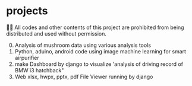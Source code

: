 # projects
🚨🚨 All codes and other contents of this project are prohibited from being distributed and used without permission.

00. Analysis of mushroom data using various analysis tools
01. Python, aduino, android code using image machine learning for smart airpurifier
02. make Dashboard by django to visualize 'analysis of driving record of BMW i3 hatchback" 
03. Web xlsx, hwpx, pptx, pdf File Viewer running by django
